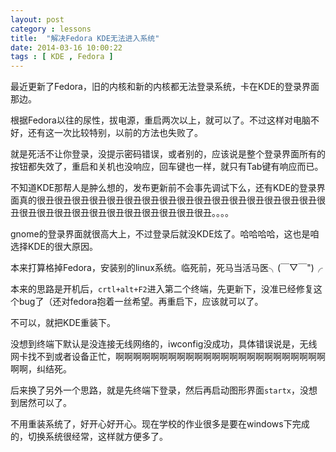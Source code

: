 ```yaml
---
layout: post
category : lessons
title:  "解决Fedora KDE无法进入系统"
date: 2014-03-16 10:00:22 
tags : [ KDE , Fedora ]
---
```

最近更新了Fedora，旧的内核和新的内核都无法登录系统，卡在KDE的登录界面那边。
<!-- more -->

根据Fedora以往的尿性，拔电源，重启两次以上，就可以了。不过这样对电脑不好，还有这一次比较特别，以前的方法也失败了。

就是死活不让你登录，没提示密码错误，或者别的，应该说是整个登录界面所有的按钮都失效了，重启和关机也没响应，回车键也一样，就只有Tab键有响应而已。

不知道KDE那帮人是肿么想的，发布更新前不会事先调试下么，还有KDE的登录界面真的很丑很丑很丑很丑很丑很丑很丑很丑很丑很丑很丑很丑很丑很丑很丑很丑很丑很丑很丑很丑很丑很丑很丑很丑很丑很丑很丑很丑。。。。

gnome的登录界面就很高大上，不过登录后就没KDE炫了。哈哈哈哈，这也是咱选择KDE的很大原因。

本来打算格掉Fedora，安装别的linux系统。临死前，死马当活马医╮(￣▽￣")╭

本来的思路是开机后，`crtl+alt+F2`进入第二个终端，先更新下，没准已经修复这个bug了（还对fedora抱着一丝希望。再重启下，应该就可以了。

不可以，就把KDE重装下。

没想到终端下默认是没连接无线网络的，iwconfig没成功，具体错误说是，无线网卡找不到或者设备正忙，啊啊啊啊啊啊啊啊啊啊啊啊啊啊啊啊啊啊啊啊啊啊啊啊啊啊，纠结死。

后来换了另外一个思路，就是先终端下登录，然后再启动图形界面`startx`，没想到居然可以了。

不用重装系统了，好开心好开心。现在学校的作业很多是要在windows下完成的，切换系统很经常，这样就方便多了。